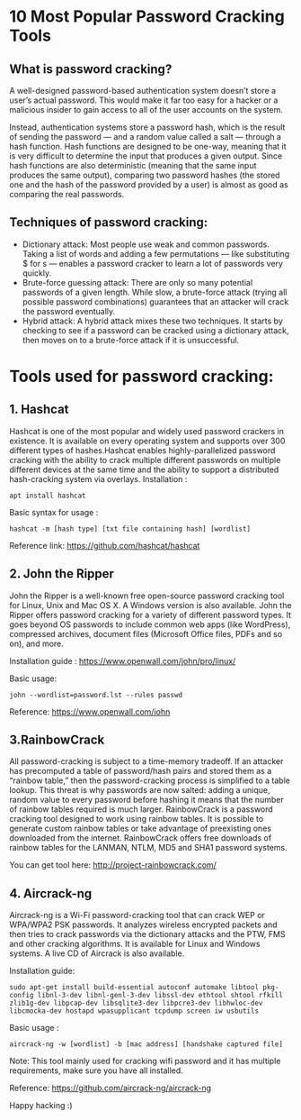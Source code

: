 # 10 Most Popular Password Cracking Tools 

## What is password cracking?
A well-designed password-based authentication system doesn’t store a user’s actual password. This would make it far too easy for a hacker or a malicious insider to gain access to all of the user accounts on the system.

Instead, authentication systems store a password hash, which is the result of sending the password — and a random value called a salt — through a hash function. Hash functions are designed to be one-way, meaning that it is very difficult to determine the input that produces a given output. Since hash functions are also deterministic (meaning that the same input produces the same output), comparing two password hashes (the stored one and the hash of the password provided by a user) is almost as good as comparing the real passwords.

## Techniques of password cracking:
- Dictionary attack: Most people use weak and common passwords. Taking a list of words and adding a few permutations — like substituting $ for s — enables a password cracker to learn a lot of passwords very quickly.
- Brute-force guessing attack: There are only so many potential passwords of a given length. While slow, a brute-force attack (trying all possible password combinations) guarantees that an attacker will crack the password eventually.
- Hybrid attack: A hybrid attack mixes these two techniques. It starts by checking to see if a password can be cracked using a dictionary attack, then moves on to a brute-force attack if it is unsuccessful.

# Tools used for password cracking:
## 1. Hashcat
Hashcat is one of the most popular and widely used password crackers in existence. It is available on every operating system and supports over 300 different types of hashes.Hashcat enables highly-parallelized password cracking with the ability to crack multiple different passwords on multiple different devices at the same time and the ability to support a distributed hash-cracking system via overlays. 
Installation : 
`````
apt install hashcat
``````
 Basic syntax for usage :
`````
hashcat -m [hash type] [txt file containing hash] [wordlist]
``````
Reference link: https://github.com/hashcat/hashcat


## 2. John the Ripper
John the Ripper is a well-known free open-source password cracking tool for Linux, Unix and Mac OS X. A Windows version is also available. 
John the Ripper offers password cracking for a variety of different password types. It goes beyond OS passwords to include common web apps (like WordPress), compressed archives, document files (Microsoft Office files, PDFs and so on), and more.

Installation guide : https://www.openwall.com/john/pro/linux/

Basic usage:
```````
john --wordlist=password.lst --rules passwd
````````
Reference: 
https://www.openwall.com/john

## 3.RainbowCrack
All password-cracking is subject to a time-memory tradeoff. If an attacker has precomputed a table of password/hash pairs and stored them as a “rainbow table,” then the password-cracking process is simplified to a table lookup. This threat is why passwords are now salted: adding a unique, random value to every password before hashing it means that the number of rainbow tables required is much larger.
RainbowCrack is a password cracking tool designed to work using rainbow tables. It is possible to generate custom rainbow tables or take advantage of preexisting ones downloaded from the internet. RainbowCrack offers free downloads of rainbow tables for the LANMAN, NTLM, MD5 and SHA1 password systems.

You can get tool here: http://project-rainbowcrack.com/

## 4. Aircrack-ng
Aircrack-ng is a Wi-Fi password-cracking tool that can crack WEP or WPA/WPA2 PSK passwords. It analyzes wireless encrypted packets and then tries to crack passwords via the dictionary attacks and the PTW, FMS and other cracking algorithms. It is available for Linux and Windows systems. A live CD of Aircrack is also available.

Installation guide: 
``````
sudo apt-get install build-essential autoconf automake libtool pkg-config libnl-3-dev libnl-genl-3-dev libssl-dev ethtool shtool rfkill zlib1g-dev libpcap-dev libsqlite3-dev libpcre3-dev libhwloc-dev libcmocka-dev hostapd wpasupplicant tcpdump screen iw usbutils
````````
Basic usage :
`````
aircrack-ng -w [wordlist] -b [mac address] [handshake captured file]
```````
Note: This tool mainly used for cracking wifi password and it has multiple requirements, make sure you have all installed.

Reference: https://github.com/aircrack-ng/aircrack-ng

Happy hacking :)


